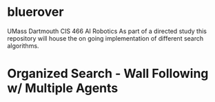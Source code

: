 # bluerover
UMass Dartmouth CIS 466 AI Robotics
  As part of a directed study this repository will house the on going implementation of different search algorithms.
  
# Organized Search - Wall Following w/ Multiple Agents

